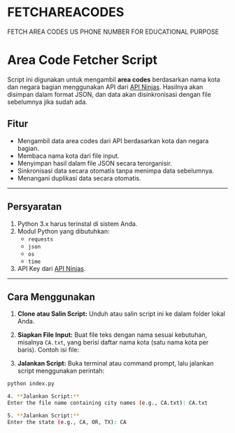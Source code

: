 # FETCHAREACODES
FETCH AREA CODES US PHONE NUMBER  FOR EDUCATIONAL PURPOSE
# Area Code Fetcher Script

Script ini digunakan untuk mengambil **area codes** berdasarkan nama kota dan negara bagian menggunakan API dari [API Ninjas](https://api-ninjas.com). Hasilnya akan disimpan dalam format JSON, dan data akan disinkronisasi dengan file sebelumnya jika sudah ada.

## Fitur
- Mengambil data area codes dari API berdasarkan kota dan negara bagian.
- Membaca nama kota dari file input.
- Menyimpan hasil dalam file JSON secara terorganisir.
- Sinkronisasi data secara otomatis tanpa menimpa data sebelumnya.
- Menangani duplikasi data secara otomatis.

---

## Persyaratan
1. Python 3.x harus terinstal di sistem Anda.
2. Modul Python yang dibutuhkan:
   - `requests`
   - `json`
   - `os`
   - `time`
3. API Key dari [API Ninjas](https://api-ninjas.com).

---



## Cara Menggunakan

1. **Clone atau Salin Script:**
   Unduh atau salin script ini ke dalam folder lokal Anda.

2. **Siapkan File Input:**
   Buat file teks dengan nama sesuai kebutuhan, misalnya `CA.txt`, yang berisi daftar nama kota (satu nama kota per baris). Contoh isi file:

3. **Jalankan Script:**
Buka terminal atau command prompt, lalu jalankan script menggunakan perintah:
```bash
python index.py

4. **Jalankan Script:**
Enter the file name containing city names (e.g., CA.txt): CA.txt

5. **Jalankan Script:**
Enter the state (e.g., CA, OR, TX): CA
